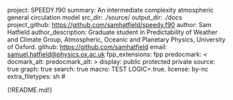 project: SPEEDY.f90
summary: An intermediate complexity atmospheric general circulation model
src_dir: ./source/
output_dir: ./docs
project_github: https://github.com/samhatfield/speedy.f90
author: Sam Hatfield
author_description: Graduate student in Predictability of Weather and Climate Group, Atmospheric, Oceanic and Planetary Physics, University of Oxford.
github: https://github.com/samhatfield
email: samuel.hatfield@physics.ox.ac.uk
fpp_extensions: fpp
predocmark: <
docmark_alt:
predocmark_alt: >
display: public
         protected
         private
source: true
graph: true
search: true
macro: TEST
       LOGIC=.true.
license: by-nc
extra_filetypes: sh #

{!README.md!}